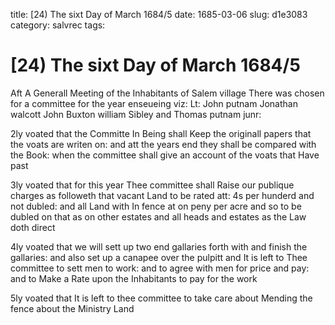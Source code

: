 title: [24) The sixt Day of March 1684/5
date: 1685-03-06
slug: d1e3083
category: salvrec
tags: 


<div markdown class="doc" id="d1e3083">


# [24) The sixt Day of March 1684/5

Aft A Generall Meeting of the Inhabitants of Salem village There was chosen for a committee for the year enseueing viz: Lt: John putnam Jonathan walcott John Buxton william Sibley and Thomas putnam junr:

2ly voated that the Committe In Being shall Keep the originall papers that the voats are writen on: and att the years end they shall be compared with the Book: when the committee shall give an account of the voats that Have past

3ly voated that for this year Thee committee shall Raise our publique charges as followeth that vacant Land to be rated att: 4s per hunderd and not dubled: and all Land with In fence at on peny per acre and so to be dubled on that as on other estates and all heads and estates as the Law doth direct

4ly voated that we will sett up two end gallaries forth with and finish the gallaries: and also set up a canapee over the pulpitt and It is left to Thee committee to sett men to work: and to agree with men for price and pay: and to Make a Rate upon the Inhabitants to pay for the work

5ly voated that It is left to thee committee to take care about Mending the fence about the Ministry Land
</div>
